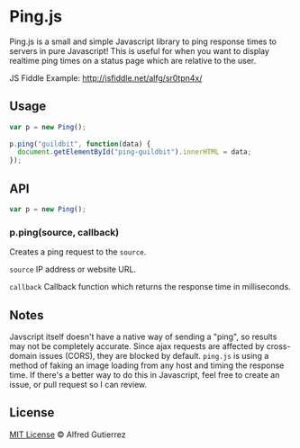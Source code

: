# Ping.js

Ping.js is a small and simple Javascript library to ping response times to servers in pure Javascript! This is useful for when you want to display realtime ping times on a status page which are relative to the user.

JS Fiddle Example: http://jsfiddle.net/alfg/sr0tpn4x/

## Usage

```javascript
var p = new Ping();
 
p.ping("guildbit", function(data) {
  document.getElementById("ping-guildbit").innerHTML = data;
});
```

## API

```javascript
var p = new Ping();
```

### p.ping(source, callback)

Creates a ping request to the `source`. 

`source` IP address or website URL.

`callback` Callback function which returns the response time in milliseconds.

## Notes

Javscript itself doesn't have a native way of sending a "ping", so results may not be completely accurate. Since ajax requests are affected by cross-domain issues (CORS), they are blocked by default. `ping.js` is using a method of faking an image loading from any host and timing the response time. If there's a better way to do this in Javascript, feel free to create an issue, or pull request so I can review.

## License

[MIT License](http://alfg.mit-license.org/) © Alfred Gutierrez
